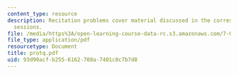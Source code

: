 ```yaml
---
content_type: resource
description: Recitation problems cover material discussed in the corresponding lecture
  sessions.
file: /media/https%3A/open-learning-course-data-rc.s3.amazonaws.com/7-012-introduction-to-biology-fall-2004/93d90acfb2556162708a7401c8c7b7d8_protq.pdf
file_type: application/pdf
resourcetype: Document
title: protq.pdf
uid: 93d90acf-b255-6162-708a-7401c8c7b7d8
---
```

